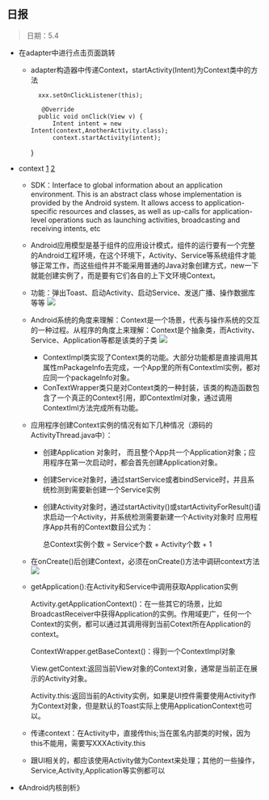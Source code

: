 ## 日报
> 日期：5.4 

* 在adapter中进行点击页面跳转
	* adapter构造器中传递Context，startActivity(Intent)为Context类中的方法
	
			xxx.setOnClickListener(this);
		
			 @Override
    		public void onClick(View v) {
        		Intent intent = new Intent(context,AnotherActivity.class);
        		context.startActivity(intent);
    	}
    	
* context  [1](http://blog.csdn.net/guolin_blog/article/details/47028975) [2](http://www.jianshu.com/p/94e0f9ab3f1d)
	* SDK：Interface to global information about an application environment. This is an abstract class whose implementation
  is provided by the Android system. It allows access to application-specific resources and classes, as well as up-calls 
  for application-level operations such as launching activities, broadcasting and receiving intents, etc
   * Android应用模型是基于组件的应用设计模式，组件的运行要有一个完整的Android工程环境，在这个环境下，Activity、Service等系统组件才能够正常工作，而这些组件并不能采用普通的Java对象创建方式，new一下就能创建实例了，而是要有它们各自的上下文环境Context。
   * 功能：弹出Toast、启动Activity、启动Service、发送广播、操作数据库等等
   ![](http://upload-images.jianshu.io/upload_images/1187237-fb32b0f992da4781.png?imageMogr2/auto-orient/strip%7CimageView2/2/w/1240)
	* Android系统的角度来理解：Context是一个场景，代表与操作系统的交互的一种过程。从程序的角度上来理解：Context是个抽象类，而Activity、Service、Application等都是该类的子类
	![](http://img.blog.csdn.net/20151022212109519?watermark/2/text/aHR0cDovL2Jsb2cuY3Nkbi5uZXQv/font/5a6L5L2T/fontsize/400/fill/I0JBQkFCMA==/dissolve/70/gravity/SouthEast)
		* ContextImpl类实现了Context类的功能。大部分功能都是直接调用其属性mPackageInfo去完成，一个App里的所有ContextIml实例，都对应同一个packageInfo对象。
		* ConTextWrapper类只是对Context类的一种封装，该类的构造函数包含了一个真正的Context引用，即ContextIml对象，通过调用ContextIml方法完成所有功能。
	* 应用程序创建Context实例的情况有如下几种情况（源码的ActivityThread.java中）：
      * 创建Application 对象时， 而且整个App共一个Application对象；应用程序在第一次启动时，都会首先创建Application对象。
      * 创建Service对象时，通过startService或者bindService时，并且系统检测到需要新创建一个Service实例
      * 创建Activity对象时，通过startActivity()或startActivityForResult()请求启动一个Activity，并系统检测需要新建一个Activity对象时
     应用程序App共有的Context数目公式为：
 
        总Context实例个数 = Service个数 + Activity个数 + 1
   * 在onCreate()后创建Context，必须在onCreate()方法中调研context方法
   ![](http://img.blog.csdn.net/20151108174114045?watermark/2/text/aHR0cDovL2Jsb2cuY3Nkbi5uZXQv/font/5a6L5L2T/fontsize/400/fill/I0JBQkFCMA==/dissolve/70/gravity/SouthEast)
   * getApplication():在Activity和Service中调用获取Application实例
   
   		Activity.getApplicationContext()：在一些其它的场景，比如BroadcastReceiver中获得Application的实例。作用域更广，任何一个Context的实例，都可以通过其调用得到当前Cotext所在Application的context。
   		
   		ContextWrapper.getBaseContext()：得到一个ContextImpl对象
   
   		View.getContext:返回当前View对象的Context对象，通常是当前正在展示的Activity对象。
   		
		Activity.this:返回当前的Activity实例，如果是UI控件需要使用Activity作为Context对象，但是默认的Toast实际上使用ApplicationContext也可以。
	
	* 传递context：在Activity中，直接传this;当在匿名内部类的时候，因为this不能用，需要写XXXActivity.this 
	* 跟UI相关的，都应该使用Activity做为Context来处理；其他的一些操作，Service,Activity,Application等实例都可以

	
	
* 《Android内核剖析》